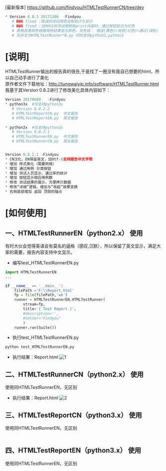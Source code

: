 [最新版本]
https://github.com/findyou/HTMLTestRunnerCN/tree/dev

```python
* Version 0.8.3 20171206  -Findyou
   # BUG fixed :错误的测试用例没有统计与显示
   # BUG fixed :当PASS的测试用例有print内容时，通过按钮显示为红色
   # 表格背景颜色根据用例结果显示颜色，优先级： 错误(黄色)>失败(红色)>通过(绿色)
   # 合并文为HTMLTestRunner*N.py 同时支持python2,python3
```

[说明]
=========================
HTMLTestRunner输出的报告真的很丑,于是找了一圈没有我自已想要的html，所以自己动手进行了美化<br>
原作者文件下载地址：http://tungwaiyip.info/software/HTMLTestRunner.html<br>
我基于其Version 0.8.2进行了修改美化具体内容如下：<br>
```python
Version 20170609   -Findyou
* python3x  #仅支持python3x
   # Version 0.8.2.2
   # HTMLTestReportCN.py  中文报告
   # HTMLTestReportEN.py  英文报告
   
* python2x  #仅支持python2x
   # Version 0.8.2.1
   # HTMLTestRunnerEN.py  中文报告
   # HTMLTestRunnerCN.py  英文报告


Version 0.8.2.1 -Findyou
* CN汉化，EN保留英文，加Utf-8支持报告中文字符
* 增加 样式美化（需要网络）
* 增加 通过用例 分类按钮
* 增加 测试人员显示、通过率的统计
* 增加 按钮显示相应用例数
* 修改 测试结果的展示，方便拷贝数据
* 修改“详细”逻辑，增加与“收起”效果变换
* 右侧底部增加 返回 顶部的锚点
```
[如何使用]
=========================
一、HTMLTestRunnerEN（python2.x） 使用
--------------------------
有时大伙会觉得英语会有莫名的逼格（感叹,沉默），所以保留了英文显示，满足大家的需要，报告内容支持中文显示。
<br>
* 编写test_HTMLTestRunnerEN.py<br>
```python
import HTMLTestRunnerEN
...

if __name__ == '__main__':
    filePath ='F:\\Report.html'
    fp = file(filePath,'wb')
    runner = HTMLTestRunnerEN.HTMLTestRunner(
        stream=fp,
        title='{ Test Report }',
        #description='',
        #tester="Findyou"
        )
    runner.run(Suite())
```

* 执行test_HTMLTestRunnerEN.py<br>
```python
python test_HTMLTestRunnerEN.py
```

* 执行结果：Report.html
![1](https://github.com/findyou/HTMLTestRunnerCN/blob/master/Report_EN.gif?raw=true) 

二、HTMLTestRunnerCN（python2.x） 使用
--------------------------
使用同HTMLTestRunnerEN，无区别<br>
* 执行结果：Report.html
![2](https://github.com/findyou/HTMLTestRunnerCN/blob/master/Report_CN.gif?raw=true) 


三、HTMLTestReportCN（python3.x） 使用
--------------------------
使用同HTMLTestRunnerEN，无区别<br>
<br>

四、HTMLTestReportEN（python3.x） 使用
--------------------------
使用同HTMLTestRunnerEN，无区别<br>
 <br>
